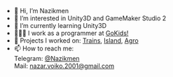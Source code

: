 - 👋 Hi, I’m Nazikmen
- 👀 I’m interested in Unity3D and GameMaker Studio 2
- 🌱 I’m currently learning Unity3D
- 👨🏻‍💻 I work as a programmer at <a href="https://play.google.com/store/apps/dev?id=5796709972154726091&hl=ru&gl=US">GoKids!</a>
- 💼 Projects I worked on:
 <a href="https://play.google.com/store/apps/details?id=com.gokids.trains&hl=ru&gl=US">Trains</a>,
 <a href="https://play.google.com/store/apps/details?id=com.gokids.tb_island&hl=ru&gl=US">Island</a>,
  <a href="https://play.google.com/store/apps/details?id=com.gokids.tbagro&hl=ru&gl=US">Agro</a>
- 📫 How to reach me:<br>
Telegram: <a href="https://t.me/Nazikmen">@Nazikmen</a><br>
Mail: nazar.voiko.2001@gmail.com

